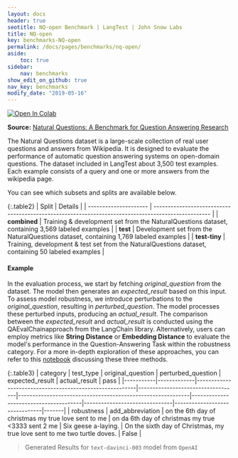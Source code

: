 ```yaml
---
layout: docs
header: true
seotitle: NQ-open Benchmark | LangTest | John Snow Labs
title: NQ-open
key: benchmarks-NQ-open
permalink: /docs/pages/benchmarks/nq-open/
aside:
    toc: true
sidebar:
    nav: benchmarks
show_edit_on_github: true
nav_key: benchmarks
modify_date: "2019-05-16"
---
```


[![Open In Colab](https://colab.research.google.com/assets/colab-badge.svg)](https://colab.research.google.com/github/JohnSnowLabs/langtest/blob/main/demo/tutorials/llm_notebooks/dataset-notebooks/NQ_open_dataset.ipynb)

**Source:** [Natural Questions: A Benchmark for Question Answering Research](https://aclanthology.org/Q19-1026/)

The Natural Questions dataset is a large-scale collection of real user questions and answers from Wikipedia. It is designed to evaluate the performance of automatic question answering systems on open-domain questions. The dataset included in LangTest about 3,500 test examples. Each example consists of a query and one or more answers from the wikipedia page.

You can see which subsets and splits are available below.

{:.table2}
| Split                 | Details                                                                                            |
| --------------------- | -------------------------------------------------------------------------------------------------- |
| **combined**           | Training & development set from the NaturalQuestions dataset, containing 3,569 labeled examples    |
| **test**      | Development set from the NaturalQuestions dataset, containing 1,769 labeled examples               |
| **test-tiny** | Training, development & test set from the NaturalQuestions dataset, containing 50 labeled examples |

#### Example

In the evaluation process, we start by fetching *original_question* from the dataset. The model then generates an *expected_result* based on this input. To assess model robustness, we introduce perturbations to the *original_question*, resulting in *perturbed_question*. The model processes these perturbed inputs, producing an *actual_result*. The comparison between the *expected_result* and *actual_result* is conducted using the QAEvalChainapproach from the LangChain library. Alternatively, users can employ metrics like **String Distance** or **Embedding Distance** to evaluate the model's performance in the Question-Answering Task within the robustness category. For a more in-depth exploration of these approaches, you can refer to this [notebook](https://colab.research.google.com/github/JohnSnowLabs/langtest/blob/main/demo/tutorials/misc/Evaluation_Metrics.ipynb) discussing these three methods.


{:.table3}
| category   | test_type    | original_question                  |  perturbed_question                     | expected_result                | actual_result                  | pass   |
|-----------|-------------|---------------------------------------------------------|-----------------------------------|------------------------------------------------------------|---------------------------------------|-------------------------------|-------------------------------|-------|
| robustness | add_abbreviation | on the 6th day of christmas my true love sent to me | on da 6th day of christmas my true <3333 sent 2 me | Six geese a-laying. | On the sixth day of Christmas, my true love sent to me two turtle doves.	  | False |


> Generated Results for `text-davinci-003` model from `OpenAI`
